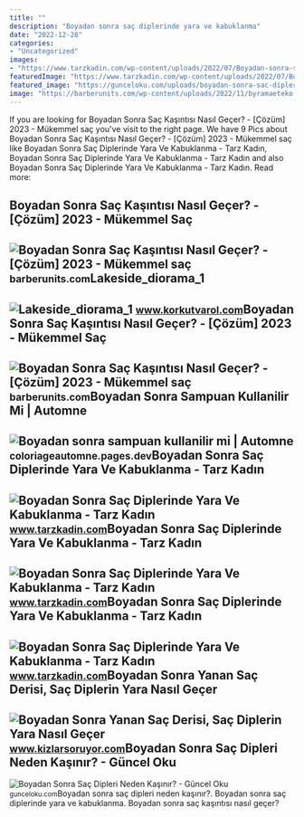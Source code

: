 ```yaml
---
title: ""
description: "Boyadan sonra saç diplerinde yara ve kabuklanma"
date: "2022-12-28"
categories:
- "Uncategorized"
images:
- "https://www.tarzkadin.com/wp-content/uploads/2022/07/Boyadan-sonra-sac-diplerinde-yara.jpg"
featuredImage: "https://www.tarzkadin.com/wp-content/uploads/2022/07/Boyadan-sonra-sac-diplerinde-yara-1-770x433.jpg"
featured_image: "https://gunceloku.com/uploads/boyadan-sonra-sac-dipleri-neden-kasinir-63ea3df725168.jpg"
image: "https://barberunits.com/wp-content/uploads/2022/11/byramaeteko.jpg"
---
```


If you are looking for Boyadan Sonra Saç Kaşıntısı Nasıl Geçer? - \[Çözüm\] 2023 - Mükemmel saç you've visit to the right page. We have 9 Pics about Boyadan Sonra Saç Kaşıntısı Nasıl Geçer? - \[Çözüm\] 2023 - Mükemmel saç like Boyadan Sonra Saç Diplerinde Yara Ve Kabuklanma - Tarz Kadın, Boyadan Sonra Saç Diplerinde Yara Ve Kabuklanma - Tarz Kadın and also Boyadan Sonra Saç Diplerinde Yara Ve Kabuklanma - Tarz Kadın. Read more:

Boyadan Sonra Saç Kaşıntısı Nasıl Geçer? - \[Çözüm\] 2023 - Mükemmel Saç
------------------------------------------------------------------------

 ![Boyadan Sonra Saç Kaşıntısı Nasıl Geçer? - [Çözüm] 2023 - Mükemmel saç](https://barberunits.com/wp-content/uploads/2022/11/rarizhojobugaewide.jpg) <small>barberunits.com</small>Lakeside\_diorama\_1
--------------------

 ![Lakeside_diorama_1](http://www.korkutvarol.com/Dioramas/Lakeside_Diorama/jeep04.jpg) <small>www.korkutvarol.com</small>Boyadan Sonra Saç Kaşıntısı Nasıl Geçer? - \[Çözüm\] 2023 - Mükemmel Saç
------------------------------------------------------------------------

 ![Boyadan Sonra Saç Kaşıntısı Nasıl Geçer? - [Çözüm] 2023 - Mükemmel saç](https://barberunits.com/wp-content/uploads/2022/11/byramaeteko.jpg) <small>barberunits.com</small>Boyadan Sonra Sampuan Kullanilir Mi | Automne
---------------------------------------------

 ![Boyadan sonra sampuan kullanilir mi | Automne](https://www.keratinbakim.com/images/morampuan1.jpg) <small>coloriageautomne.pages.dev</small>Boyadan Sonra Saç Diplerinde Yara Ve Kabuklanma - Tarz Kadın
------------------------------------------------------------

 ![Boyadan Sonra Saç Diplerinde Yara Ve Kabuklanma - Tarz Kadın](https://www.tarzkadin.com/wp-content/uploads/2022/07/Boyadan-sonra-sac-diplerinde-yara.jpg) <small>www.tarzkadin.com</small>Boyadan Sonra Saç Diplerinde Yara Ve Kabuklanma - Tarz Kadın
------------------------------------------------------------

 ![Boyadan Sonra Saç Diplerinde Yara Ve Kabuklanma - Tarz Kadın](https://www.tarzkadin.com/wp-content/uploads/2022/07/Boyadan-sonra-sac-diplerinde-yara-1-770x433.jpg) <small>www.tarzkadin.com</small>Boyadan Sonra Saç Diplerinde Yara Ve Kabuklanma - Tarz Kadın
------------------------------------------------------------

 ![Boyadan Sonra Saç Diplerinde Yara Ve Kabuklanma - Tarz Kadın](https://www.tarzkadin.com/wp-content/uploads/2022/07/Boyadan-sonra-sac-derisinde-kabuklanma-nasil-gecer.jpg) <small>www.tarzkadin.com</small>Boyadan Sonra Yanan Saç Derisi, Saç Diplerin Yara Nasıl Geçer
-------------------------------------------------------------

 ![Boyadan Sonra Yanan Saç Derisi, Saç Diplerin Yara Nasıl Geçer](https://cf.kizlarsoruyor.com/q4559025/op/a5a57c7f-8cf3-4180-b477-3723def0e8c8.jpg) <small>www.kizlarsoruyor.com</small>Boyadan Sonra Saç Dipleri Neden Kaşınır? - Güncel Oku
-----------------------------------------------------

 ![Boyadan Sonra Saç Dipleri Neden Kaşınır? - Güncel Oku](https://gunceloku.com/uploads/boyadan-sonra-sac-dipleri-neden-kasinir-63ea3df725168.jpg) <small>gunceloku.com</small>Boyadan sonra saç dipleri neden kaşınır?. Boyadan sonra saç diplerinde yara ve kabuklanma. Boyadan sonra saç kaşıntısı nasıl geçer?
